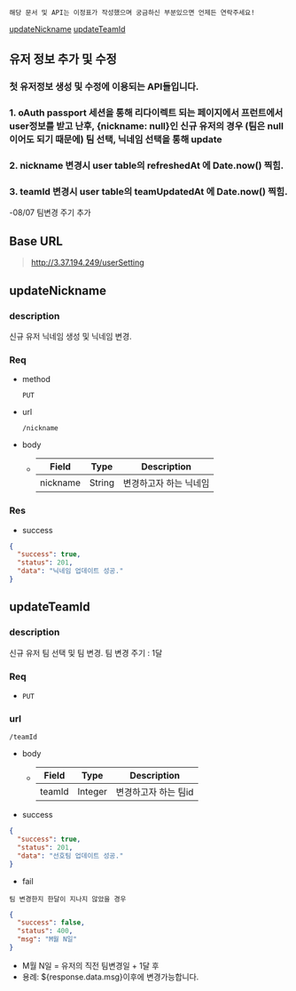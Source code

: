 `해당 문서 및 API는 이정표가 작성했으며 궁금하신 부분있으면 언제든 연락주세요!`

[updateNickname](#updateNickname)
[updateTeamId](#updateTeamId)

## 유저 정보 추가 및 수정

### 첫 유저정보 생성 및 수정에 이용되는 API들입니다.

### 1. oAuth passport 세션을 통해 리다이렉트 되는 페이지에서 프런트에서 user정보를 받고 난후, {nickname: null}인 신규 유저의 경우 (팀은 null이어도 되기 때문에) 팀 선택, 닉네임 선택을 통해 update

### 2. nickname 변경시 user table의 refreshedAt 에 Date.now() 찍힘.

### 3. teamId 변경시 user table의 teamUpdatedAt 에 Date.now() 찍힘.

-08/07 팀변경 주기 추가

## Base URL

> http://3.37.194.249/userSetting

## updateNickname

### description

신규 유저 닉네임 생성 및 닉네임 변경.

### Req

- method

  `PUT`

- url

  `/nickname`

- body
  - | Field    | Type   | Description            |
    | -------- | ------ | ---------------------- |
    | nickname | String | 변경하고자 하는 닉네임 |

### Res

- success

```json
{
  "success": true,
  "status": 201,
  "data": "닉네임 업데이트 성공."
}
```

## updateTeamId

### description

신규 유저 팀 선택 및 팀 변경.
팀 변경 주기 : 1달

### Req

- `PUT`

### url

`/teamId`

- body

  - | Field  | Type    | Description          |
    | ------ | ------- | -------------------- |
    | teamId | Integer | 변경하고자 하는 팀id |

- success

```json
{
  "success": true,
  "status": 201,
  "data": "선호팀 업데이트 성공."
}
```

- fail

`팀 변경한지 한달이 지나지 않았을 경우`

```json
{
  "success": false,
  "status": 400,
  "msg": "M월 N일"
}
```

- M월 N일 = 유저의 직전 팀변경일 + 1달 후
- 용례: ${response.data.msg}이후에 변경가능합니다.
